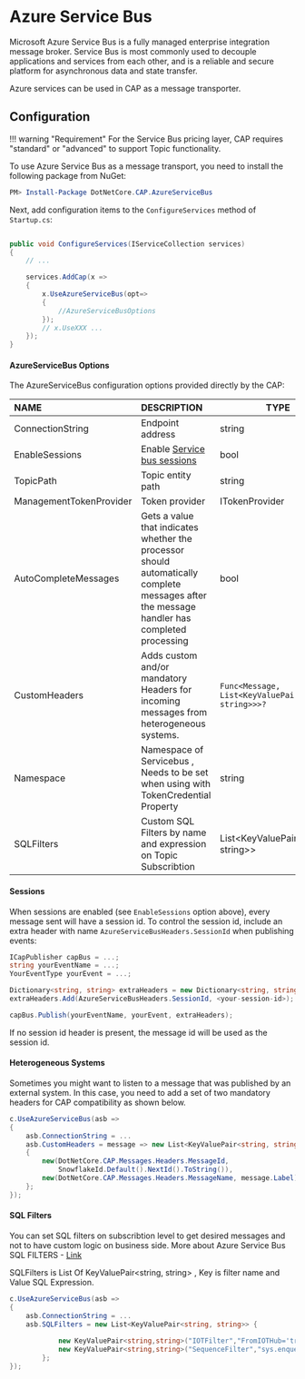# Azure Service Bus

Microsoft Azure Service Bus is a fully managed enterprise integration message broker. Service Bus is most commonly used to decouple applications and services from each other, and is a reliable and secure platform for asynchronous data and state transfer.

Azure services can be used in CAP as a message transporter.

## Configuration

!!! warning "Requirement"
For the Service Bus pricing layer, CAP requires "standard" or "advanced" to support Topic functionality.

To use Azure Service Bus as a message transport, you need to install the following package from NuGet:

```powershell
PM> Install-Package DotNetCore.CAP.AzureServiceBus
```

Next, add configuration items to the `ConfigureServices` method of `Startup.cs`:

```csharp

public void ConfigureServices(IServiceCollection services)
{
    // ...

    services.AddCap(x =>
    {
        x.UseAzureServiceBus(opt=>
        {
            //AzureServiceBusOptions
        });
        // x.UseXXX ...
    });
}

```

#### AzureServiceBus Options

The AzureServiceBus configuration options provided directly by the CAP:

| NAME                    | DESCRIPTION                                                                                                                                 | TYPE                                                 | DEFAULT |
| :---------------------- | :------------------------------------------------------------------------------------------------------------------------------------------ | ---------------------------------------------------- | :------ |
| ConnectionString        | Endpoint address                                                                                                                            | string                                               |
| EnableSessions          | Enable [Service bus sessions](https://docs.microsoft.com/en-us/azure/service-bus-messaging/message-sessions)                                | bool                                                 | false   |
| TopicPath               | Topic entity path                                                                                                                           | string                                               | cap     |
| ManagementTokenProvider | Token provider                                                                                                                              | ITokenProvider                                       | null    |
| AutoCompleteMessages    | Gets a value that indicates whether the processor should automatically complete messages after the message handler has completed processing | bool                                                 | false   |
| CustomHeaders           | Adds custom and/or mandatory Headers for incoming messages from heterogeneous systems.                                                      | `Func<Message, List<KeyValuePair<string, string>>>?` | null    |
| Namespace               | Namespace of Servicebus , Needs to be set when using with TokenCredential Property                                                          | string                                               | null    |
| SQLFilters              | Custom SQL Filters by name and expression on Topic Subscribtion                                                                             | List<KeyValuePair<string, string>>                   | null    |

#### Sessions

When sessions are enabled (see `EnableSessions` option above), every message sent will have a session id. To control the session id, include
an extra header with name `AzureServiceBusHeaders.SessionId` when publishing events:

```C#
ICapPublisher capBus = ...;
string yourEventName = ...;
YourEventType yourEvent = ...;

Dictionary<string, string> extraHeaders = new Dictionary<string, string>();
extraHeaders.Add(AzureServiceBusHeaders.SessionId, <your-session-id>);

capBus.Publish(yourEventName, yourEvent, extraHeaders);
```

If no session id header is present, the message id will be used as the session id.

#### Heterogeneous Systems

Sometimes you might want to listen to a message that was published by an external system. In this case, you need to add a set of two mandatory headers for CAP compatibility as shown below.

```C#
c.UseAzureServiceBus(asb =>
{
    asb.ConnectionString = ...
    asb.CustomHeaders = message => new List<KeyValuePair<string, string>>()
    {
        new(DotNetCore.CAP.Messages.Headers.MessageId,
            SnowflakeId.Default().NextId().ToString()),
        new(DotNetCore.CAP.Messages.Headers.MessageName, message.Label)
    };
});
```

#### SQL Filters

You can set SQL filters on subscribtion level to get desired messages and not to have custom logic on business side.
More about Azure Service Bus SQL FILTERS - [Link](https://learn.microsoft.com/en-us/azure/service-bus-messaging/service-bus-messaging-sql-filter)

SQLFilters is List Of KeyValuePair<string, string> , Key is filter name and Value SQL Expression.
```C#
c.UseAzureServiceBus(asb =>
{
    asb.ConnectionString = ...
    asb.SQLFilters = new List<KeyValuePair<string, string>> {
            
            new KeyValuePair<string,string>("IOTFilter","FromIOTHub='true'"),//The message will be handled if ApplicationProperties contains IOTFilter and value is true
            new KeyValuePair<string,string>("SequenceFilter","sys.enqueuedSequenceNumber >= 300")
        };
});
```

